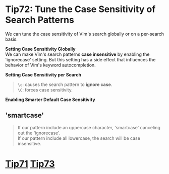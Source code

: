 # Tip72: Tune the Case Sensitivity of Search Patterns  
  
We can tune the case sensitivity of Vim's search globally or on a per-search basis.  
  
**Setting Case Sensitivity Globally**  
We can make Vim's search patterns **case insensitive** by enabling the 'ignorecase' setting. But this setting has a side effect that influences the behavior of Vim's keyword autocompletion.  
  
**Setting Case Sensitivity per Search**  
>`\c`: causes the search pattern to **ignore case**.  
>`\C`: forces case sensitivity.  
  
**Enabling Smarter Default Case Sensitivity**  
## 'smartcase'  
>If our pattern include an uppercase character, 'smartcase' canceling out the 'ignorecase'.  
>If our pattern include all lowercase, the search will be case insensitive.  
  
# [Tip71](tip71.md) [Tip73](tip73.md)
